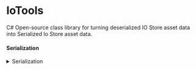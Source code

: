 # IoTools

C# Open-source class library for turning deserialized IO Store asset data into Serialized Io Store asset data.

#### Serialization
<details>
  It's super simple to serialize your an asset Example:
<summary>Serialization</summary>
  ```csharp
  File.WriteAllBytes({path to write at}, Serializer.SerializeAsset(new AssetData()
  {
    NameMap = NameMap, // new name map of the asset
    ExportMaps = ExportMaps // export maps
  }, {Your original assets bytes here});
  ```
</details>

